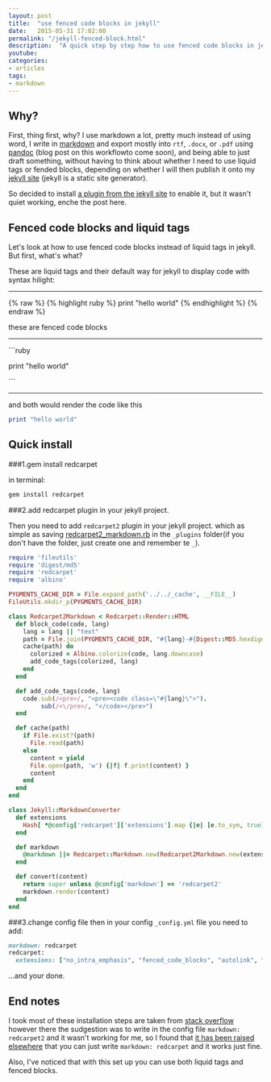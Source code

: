 ```yaml
---
layout: post
title:  "use fenced code blocks in jekyll"
date:   2015-05-31 17:02:00
permalink: "/jekyll-fenced-block.html"
description:  "A quick step by step how to use fenced code blocks in jekyll instead of liquid tags"
youtube: 
categories: 
- articles
tags:
- markdown
---
```


## Why?

First, thing first, why? I use markdown a lot, pretty much instead of using word, I write in [markdown][mark] and export mostly into `rtf`, `.docx`, or `.pdf` using [pandoc][pandoc] (blog post on this workflowto come soon), and being able to just draft something, without having to think about whether I need to use liquid tags or fended blocks, depending on whether I will then publish it onto my [jekyll site][jek] (jekyll is a static site generator).

So decided to install [a plugin from the jekyll site][plugin] to enable it, but it wasn't quiet working, enche the post here.

## Fenced code blocks and liquid tags
Let's look at how to use fenced code blocks instead of liquid tags in jekyll.
But first, what's what? 

These are liquid tags and their default way for jekyll to display code with syntax hilight:

<hr>
{% raw %} 
{% highlight ruby %}   
print "hello world"   
{% endhighlight %}   
{% endraw %}

these are fenced code blocks
<hr>

<p>```ruby</p>   
<p>print "hello world" </p>  
<p>```</p>   
<hr>
and both would render the code like this 

```ruby
print "hello world" 
```



## Quick install 

###1.gem install redcarpet

in terminal:

```bash 
gem install redcarpet
```

###2.add redcarpet plugin in your jekyll project.

Then you need to add `redcarpet2` plugin in your jekyll project. which as simple as saving [redcarpet2_markdown.rb](https://github.com/nono/Jekyll-plugins) in the `_plugins` folder(if you don't have the folder, just create one and remember te `_`).

```ruby
require 'fileutils'
require 'digest/md5'
require 'redcarpet'
require 'albino'

PYGMENTS_CACHE_DIR = File.expand_path('../../_cache', __FILE__)
FileUtils.mkdir_p(PYGMENTS_CACHE_DIR)

class Redcarpet2Markdown < Redcarpet::Render::HTML
  def block_code(code, lang)
    lang = lang || "text"
    path = File.join(PYGMENTS_CACHE_DIR, "#{lang}-#{Digest::MD5.hexdigest code}.html")
    cache(path) do
      colorized = Albino.colorize(code, lang.downcase)
      add_code_tags(colorized, lang)
    end
  end

  def add_code_tags(code, lang)
    code.sub(/<pre>/, "<pre><code class=\"#{lang}\">").
         sub(/<\/pre>/, "</code></pre>")
  end

  def cache(path)
    if File.exist?(path)
      File.read(path)
    else
      content = yield
      File.open(path, 'w') {|f| f.print(content) }
      content
    end
  end
end

class Jekyll::MarkdownConverter
  def extensions
    Hash[ *@config['redcarpet']['extensions'].map {|e| [e.to_sym, true] }.flatten ]
  end

  def markdown
    @markdown ||= Redcarpet::Markdown.new(Redcarpet2Markdown.new(extensions), extensions)
  end

  def convert(content)
    return super unless @config['markdown'] == 'redcarpet2'
    markdown.render(content)
  end
end

```

###3.change config file
then in your config `_config.yml` file you need to add:

```ruby 
markdown: redcarpet
redcarpet:
  extensions: ["no_intra_emphasis", "fenced_code_blocks", "autolink", "strikethrough", "superscript"]

```

...and your done.

## End notes
I took most of these installation steps are taken from [stack overflow][stack] however there the sudgestion was to write in the config file `markdown: redcarpet2` and it wasn't working for me, so I found that [it has been raised elsewhere][elsewhere] that you can just write `markdown: redcarpet` and it works just fine. 

Also, I've noticed that with this set up you can use both liquid tags and fenced blocks.

<!-- Links -->

[jek]:http://jekyllrb.com/
[stack]:http://stackoverflow.com/questions/13464590/github-flavored-markdown-and-pygments-highlighting-in-jekyll
[mark]:http://daringfireball.net/projects/markdown/
[elsewhere]:https://github.com/clayallsopp/rubymotion-tutorial/issues/30
[plugin]:https://github.com/nono/Jekyll-plugins
[pandoc]:http://pandoc.org/


